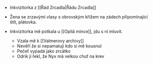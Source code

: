 - Inkvizitorka z [[Řád Zrcadla|Řádu Zrcadla]]
- Žena se zrzavými vlasy s obrovským křížem na zádech připomínající štít, plátovka. 
- Inkvizitorka mě potkala u [[Opilá mince]], jdu s ní mluvit.
    
    - Vzala mě k [[Valmerovy archivy]]
    - Nevěří že si nepamatuji kdo si mě kousnul
    - Pečeť vypadá jako zrcátko
    - Odrik jí řekl, že Nyx má velkou chuť na krev